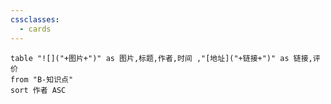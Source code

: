 ```yaml
---
cssclasses:
  - cards
---
```


```dataview
table "![]("+图片+")" as 图片,标题,作者,时间 ,"[地址]("+链接+")" as 链接,评价
from "B-知识点"
sort 作者 ASC
```

